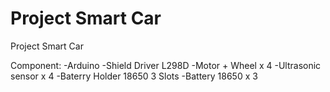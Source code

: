 # Project Smart Car

Project Smart Car 

Component:
-Arduino 
-Shield Driver L298D
-Motor + Wheel x 4
-Ultrasonic sensor x 4
-Baterry Holder 18650 3 Slots
-Battery 18650 x 3
